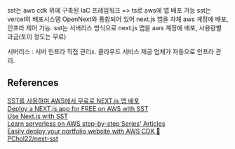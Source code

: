 sst는 aws cdk 위에 구축된 IaC 프레임워크 => ts로 aws에 앱 배포 가능
sst는 vercel의 배포시스템 OpenNext와 통합되어 있어 next.js 앱을 자체 aws 계정에 배포, 인프라 제어 가능.
sst는 서버리스 방식으로 next.js 앱을 aws 계정에 배포, 사용량별 과금(토이 정도는 무료)

서버리스 : 서버 인프라 직접 관리x. 클라우드 서비스 제공 업체가 자동으로 인프라 관리.

## References

[SST를 사용하여 AWS에서 무료로 NEXT.js 앱 배포](https://oneoneone.kr/content/804871ae)<br>
[Deploy a NEXT.js app for FREE on AWS with SST](https://dev.to/slsbytheodo/deploy-a-nextjs-app-for-free-on-aws-with-sst-3g28)<br>
[Use Next.js with SST](https://docs.sst.dev/start/nextjs)<br>
[Learn serverless on AWS step-by-step Series' Articles](https://dev.to/pchol22/series/22030)<br>
[Easily deploy your portfolio website with AWS CDK 🚀](https://dev.to/slsbytheodo/easily-deploy-your-portfolio-website-with-aws-cdk-4l9b)<br>
[PChol22/next-sst](https://github.com/PChol22/next-sst)<br>
